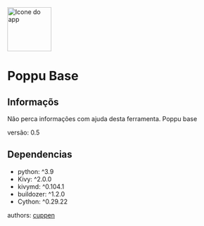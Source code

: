 <img height = "100em" src = "https://drive.google.com/file/d/17kj42FfE3cFbFH0N-8DiWKX3SR_aLK8x/view?usp=sharing"  alt = "Icone do app" />
<h1>Poppu Base</h1>

<h2>Informaçõs</h2>
<p>Não perca informações com ajuda desta ferramenta. Poppu base</p>
<p>
versão: 0.5
</p>
<h2>Dependencias</h2>
<ul>
  <li>python: ^3.9</li>
  <li>Kivy: ^2.0.0</li>
  <li>kivymd: ^0.104.1</li>
  <li>buildozer: ^1.2.0</li>
 <li>Cython: ^0.29.22</li>
</ul>
<p>authors:  <a href = "https://www.instagram.com/cuppen.mz/">cuppen</a></p>
